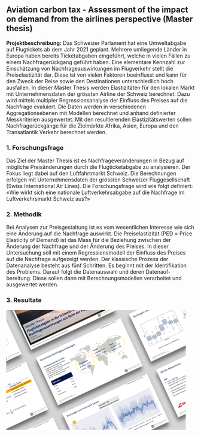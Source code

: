 ## Aviation carbon tax - Assessment of the impact on demand from the airlines perspective (Master thesis)

**Projektbeschreibung:** Das Schweizer Parlament hat eine Umweltabgabe auf Flugtickets ab dem Jahr 2021 geplant. Mehrere umliegende Länder in Europa haben bereits Ticketabgaben eingeführt, welche in vielen Fällen zu einem Nachfragerückgang geführt haben. Eine elementare Kennzahl zur Einschätzung von Nachfrageauswirkungen im Flugverkehr stellt die Preiselastizität dar. Diese ist von vielen Faktoren beeinflusst und kann für den Zweck der Reise sowie den Destinationen unterschiedlich hoch ausfallen. In dieser Master Thesis werden Elastizitäten für den lokalen Markt mit Unternehmensdaten der grössten Airline der Schweiz berechnet. Dazu wird mittels multipler Regressionsanalyse der Einfluss des Preises auf die Nachfrage evaluiert. Die Daten werden in verschiedenen Aggregationsebenen mit Modellen berechnet und anhand definierter Messkriterien ausgewertet. Mit den resultierenden Elastizitätswerten sollen Nachfragerückgänge für die Zielmärkte Afrika, Asien, Europa und den Transatlantik Verkehr berechnet werden.

### 1. Forschungsfrage

Das Ziel der Master Thesis ist es Nachfrageveränderungen in Bezug auf mögliche Preisänderungen durch die Flugticketabgabe zu analysieren. Der Fokus liegt dabei auf den Luftfahrtmarkt Schweiz. Die Berechnungen erfolgen mit Unternehmensdaten der grössten Schweizer Fluggesellschaft (Swiss International Air Lines). Die Forschungsfrage wird wie folgt definiert:
«Wie wirkt sich eine nationale Luftverkehrsabgabe auf die Nachfrage im Luftverkehrsmarkt Schweiz aus?»

### 2. Methodik
Bei Analysen zur Preisgestaltung ist es vom wesentlichen Interesse wie sich eine Änderung auf die Nachfrage auswirkt. Die Preiselastizität (PED = Price Elasticity of Demand) ist das Mass für die Beziehung zwischen der Änderung der Nachfrage und der Änderung des Preises.
In dieser Untersuchung soll mit einem Regressionsmodell der Einfluss des Preises auf die Nachfrage aufgezeigt werden. Der klassische Prozess der Datenanalyse besteht aus fünf Schritten. Es beginnt mit der Identifikation des Problems. Darauf folgt die Datenauswahl und deren Datenauf- bereitung. Diese sollen dann mit Berechnungsmodellen verarbeitet und ausgewertet werden.

### 3. Resultate

<img src="../images/carbontax_thumbnail.jpg?raw=true"/>

